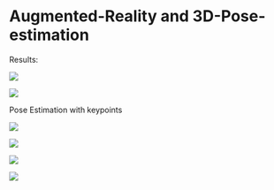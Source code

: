 # Augmented-Reality and 3D-Pose-estimation

Results:

![](FPN.PNG)

![](FPN.PNG)

Pose Estimation with keypoints

![](FPN.PNG)

![](FPN.PNG)

![](FPN.PNG)

![](FPN.PNG)
